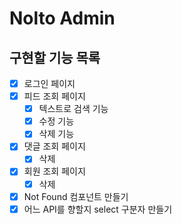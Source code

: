 # Nolto Admin

## 구현할 기능 목록
- [x] 로그인 페이지
- [x] 피드 조회 페이지
    - [x] 텍스트로 검색 기능
    - [x] 수정 기능
    - [x] 삭제 기능
- [x] 댓글 조회 페이지
    - [x] 삭제
- [x] 회원 조회 페이지
    - [x] 삭제
- [x] Not Found 컴포넌트 만들기
- [x] 어느 API를 향할지 select 구분자 만들기
